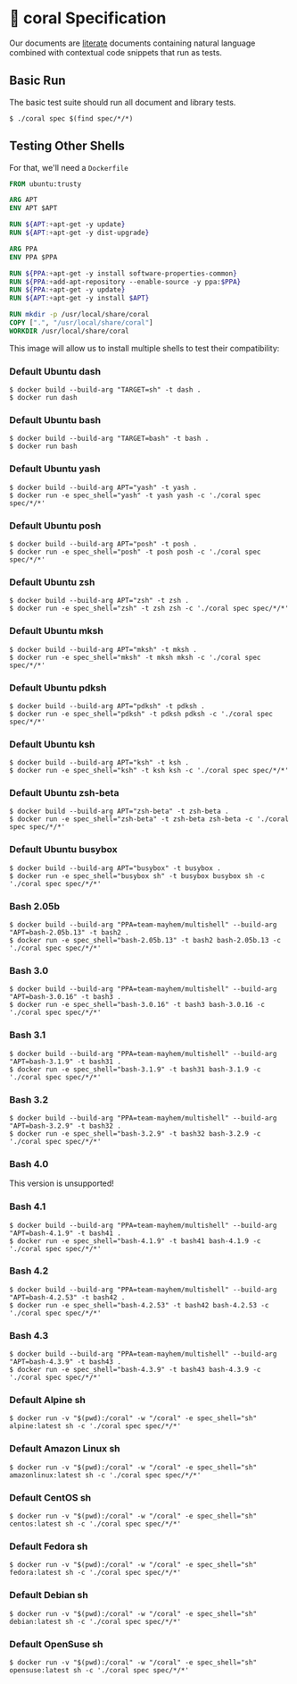 🐚 coral Specification
======================

Our documents are
[literate](https://en.wikipedia.org/wiki/Literate_programming) documents
containing natural language combined with contextual code snippets that
run as tests.

Basic Run
---------

The basic test suite should run all document and library tests.

```console task
$ ./coral spec $(find spec/*/*)
```

Testing Other Shells
--------------------

For that, we'll need a `Dockerfile`

```Dockerfile file Dockerfile
FROM ubuntu:trusty

ARG APT
ENV APT $APT

RUN ${APT:+apt-get -y update}
RUN ${APT:+apt-get -y dist-upgrade}

ARG PPA
ENV PPA $PPA

RUN ${PPA:+apt-get -y install software-properties-common}
RUN ${PPA:+add-apt-repository --enable-source -y ppa:$PPA}
RUN ${PPA:+apt-get -y update}
RUN ${APT:+apt-get -y install $APT}

RUN mkdir -p /usr/local/share/coral
COPY [".", "/usr/local/share/coral"]
WORKDIR /usr/local/share/coral
```

This image will allow us to install multiple shells to test their 
compatibility:

### Default Ubuntu dash

```console task
$ docker build --build-arg "TARGET=sh" -t dash .
$ docker run dash
```

### Default Ubuntu bash

```console task
$ docker build --build-arg "TARGET=bash" -t bash .
$ docker run bash
```

### Default Ubuntu yash

```console task
$ docker build --build-arg APT="yash" -t yash .
$ docker run -e spec_shell="yash" -t yash yash -c './coral spec spec/*/*'
```

### Default Ubuntu posh

```console task
$ docker build --build-arg APT="posh" -t posh .
$ docker run -e spec_shell="posh" -t posh posh -c './coral spec spec/*/*'
```

### Default Ubuntu zsh

```console task
$ docker build --build-arg APT="zsh" -t zsh .
$ docker run -e spec_shell="zsh" -t zsh zsh -c './coral spec spec/*/*'
```

### Default Ubuntu mksh

```console task
$ docker build --build-arg APT="mksh" -t mksh .
$ docker run -e spec_shell="mksh" -t mksh mksh -c './coral spec spec/*/*'
```

### Default Ubuntu pdksh

```console task
$ docker build --build-arg APT="pdksh" -t pdksh .
$ docker run -e spec_shell="pdksh" -t pdksh pdksh -c './coral spec spec/*/*'
```

### Default Ubuntu ksh

```console task
$ docker build --build-arg APT="ksh" -t ksh .
$ docker run -e spec_shell="ksh" -t ksh ksh -c './coral spec spec/*/*'
```

### Default Ubuntu zsh-beta

```console task
$ docker build --build-arg APT="zsh-beta" -t zsh-beta .
$ docker run -e spec_shell="zsh-beta" -t zsh-beta zsh-beta -c './coral spec spec/*/*'
```

### Default Ubuntu busybox

```console task
$ docker build --build-arg APT="busybox" -t busybox .
$ docker run -e spec_shell="busybox sh" -t busybox busybox sh -c './coral spec spec/*/*'
```

### Bash 2.05b

```console task
$ docker build --build-arg "PPA=team-mayhem/multishell" --build-arg "APT=bash-2.05b.13" -t bash2 .
$ docker run -e spec_shell="bash-2.05b.13" -t bash2 bash-2.05b.13 -c './coral spec spec/*/*'
```

### Bash 3.0

```console task
$ docker build --build-arg "PPA=team-mayhem/multishell" --build-arg "APT=bash-3.0.16" -t bash3 .
$ docker run -e spec_shell="bash-3.0.16" -t bash3 bash-3.0.16 -c './coral spec spec/*/*'
```

### Bash 3.1

```console task
$ docker build --build-arg "PPA=team-mayhem/multishell" --build-arg "APT=bash-3.1.9" -t bash31 .
$ docker run -e spec_shell="bash-3.1.9" -t bash31 bash-3.1.9 -c './coral spec spec/*/*'
```

### Bash 3.2

```console task
$ docker build --build-arg "PPA=team-mayhem/multishell" --build-arg "APT=bash-3.2.9" -t bash32 .
$ docker run -e spec_shell="bash-3.2.9" -t bash32 bash-3.2.9 -c './coral spec spec/*/*'
```

### Bash 4.0

This version is unsupported!

### Bash 4.1

```console task
$ docker build --build-arg "PPA=team-mayhem/multishell" --build-arg "APT=bash-4.1.9" -t bash41 .
$ docker run -e spec_shell="bash-4.1.9" -t bash41 bash-4.1.9 -c './coral spec spec/*/*'
```

### Bash 4.2

```console task
$ docker build --build-arg "PPA=team-mayhem/multishell" --build-arg "APT=bash-4.2.53" -t bash42 .
$ docker run -e spec_shell="bash-4.2.53" -t bash42 bash-4.2.53 -c './coral spec spec/*/*'
```

### Bash 4.3

```console task
$ docker build --build-arg "PPA=team-mayhem/multishell" --build-arg "APT=bash-4.3.9" -t bash43 .
$ docker run -e spec_shell="bash-4.3.9" -t bash43 bash-4.3.9 -c './coral spec spec/*/*'
```

### Default Alpine sh

```console task
$ docker run -v "$(pwd):/coral" -w "/coral" -e spec_shell="sh" alpine:latest sh -c './coral spec spec/*/*'
```

### Default Amazon Linux sh

```console task
$ docker run -v "$(pwd):/coral" -w "/coral" -e spec_shell="sh" amazonlinux:latest sh -c './coral spec spec/*/*'
```

### Default CentOS sh

```console task
$ docker run -v "$(pwd):/coral" -w "/coral" -e spec_shell="sh" centos:latest sh -c './coral spec spec/*/*'
```

### Default Fedora sh

```console task
$ docker run -v "$(pwd):/coral" -w "/coral" -e spec_shell="sh" fedora:latest sh -c './coral spec spec/*/*'
```

### Default Debian sh

```console task
$ docker run -v "$(pwd):/coral" -w "/coral" -e spec_shell="sh" debian:latest sh -c './coral spec spec/*/*'
```

### Default OpenSuse sh

```console task
$ docker run -v "$(pwd):/coral" -w "/coral" -e spec_shell="sh" opensuse:latest sh -c './coral spec spec/*/*'
```
